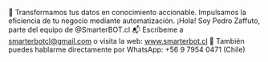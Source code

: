 🚀 Transformamos tus datos en conocimiento accionable.
Impulsamos la eficiencia de tu negocio mediante automatización.
¡Hola! Soy Pedro Zaffuto, parte del equipo de @SmarterBOT.cl
📬 Escríbeme a smarterbotcl@gmail.com o visita la web: www.smarterbot.cl
📱 También puedes hablarme directamente por WhatsApp: +56 9 7954 0471 (Chile)
